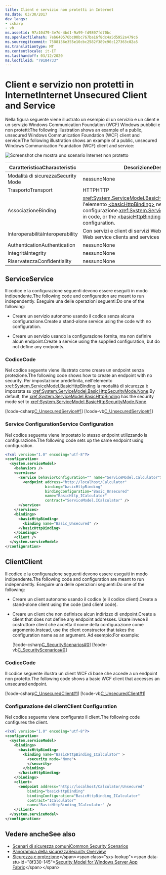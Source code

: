 ```yaml
---
title: Client e servizio non protetti in Internet
ms.date: 03/30/2017
dev_langs:
- csharp
- vb
ms.assetid: 97a10d79-3e7d-4bd1-9a99-fd9807fd70bc
ms.openlocfilehash: 7eb640576bc00bc767ba16f8dc4a5d5952a479c6
ms.sourcegitcommit: 7588136e355e10cbc2582f389c90c127363c02a5
ms.translationtype: MT
ms.contentlocale: it-IT
ms.lasthandoff: 03/12/2020
ms.locfileid: "79184733"
---
```

# <a name="internet-unsecured-client-and-service"></a><span data-ttu-id="8f330-102">Client e servizio non protetti in Internet</span><span class="sxs-lookup"><span data-stu-id="8f330-102">Internet Unsecured Client and Service</span></span>
<span data-ttu-id="8f330-103">Nella figura seguente viene illustrato un esempio di un servizio e un client e un servizio Windows Communication Foundation (WCF) Windows pubblici e non protetti:The following illustration shows an example of a public, unsecured Windows Communication Foundation (WCF) client and service:</span><span class="sxs-lookup"><span data-stu-id="8f330-103">The following illustration shows an example of a public, unsecured Windows Communication Foundation (WCF) client and service:</span></span>  
  
 ![Screenshot che mostra uno scenario Internet non protetto](./media/internet-unsecured-client-and-service/public-unsecured-internet.gif)  
  
|<span data-ttu-id="8f330-105">Caratteristica</span><span class="sxs-lookup"><span data-stu-id="8f330-105">Characteristic</span></span>|<span data-ttu-id="8f330-106">Descrizione</span><span class="sxs-lookup"><span data-stu-id="8f330-106">Description</span></span>|  
|--------------------|-----------------|  
|<span data-ttu-id="8f330-107">Modalità di sicurezza</span><span class="sxs-lookup"><span data-stu-id="8f330-107">Security Mode</span></span>|<span data-ttu-id="8f330-108">nessuno</span><span class="sxs-lookup"><span data-stu-id="8f330-108">None</span></span>|  
|<span data-ttu-id="8f330-109">Trasporto</span><span class="sxs-lookup"><span data-stu-id="8f330-109">Transport</span></span>|<span data-ttu-id="8f330-110">HTTP</span><span class="sxs-lookup"><span data-stu-id="8f330-110">HTTP</span></span>|  
|<span data-ttu-id="8f330-111">Associazione</span><span class="sxs-lookup"><span data-stu-id="8f330-111">Binding</span></span>|<span data-ttu-id="8f330-112"><xref:System.ServiceModel.BasicHttpBinding>nel codice o l'elemento [ \<basicHttpBinding>](../../../../docs/framework/configure-apps/file-schema/wcf/basichttpbinding.md) nella configurazione.</span><span class="sxs-lookup"><span data-stu-id="8f330-112"><xref:System.ServiceModel.BasicHttpBinding> in code, or the [\<basicHttpBinding>](../../../../docs/framework/configure-apps/file-schema/wcf/basichttpbinding.md) element in configuration.</span></span>|  
|<span data-ttu-id="8f330-113">Interoperabilità</span><span class="sxs-lookup"><span data-stu-id="8f330-113">Interoperability</span></span>|<span data-ttu-id="8f330-114">Con servizi e client di servizi Web esistenti</span><span class="sxs-lookup"><span data-stu-id="8f330-114">With existing Web service clients and services</span></span>|  
|<span data-ttu-id="8f330-115">Authentication</span><span class="sxs-lookup"><span data-stu-id="8f330-115">Authentication</span></span>|<span data-ttu-id="8f330-116">nessuno</span><span class="sxs-lookup"><span data-stu-id="8f330-116">None</span></span>|  
|<span data-ttu-id="8f330-117">Integrità</span><span class="sxs-lookup"><span data-stu-id="8f330-117">Integrity</span></span>|<span data-ttu-id="8f330-118">nessuno</span><span class="sxs-lookup"><span data-stu-id="8f330-118">None</span></span>|  
|<span data-ttu-id="8f330-119">Riservatezza</span><span class="sxs-lookup"><span data-stu-id="8f330-119">Confidentiality</span></span>|<span data-ttu-id="8f330-120">nessuno</span><span class="sxs-lookup"><span data-stu-id="8f330-120">None</span></span>|  
  
## <a name="service"></a><span data-ttu-id="8f330-121">Service</span><span class="sxs-lookup"><span data-stu-id="8f330-121">Service</span></span>  
 <span data-ttu-id="8f330-122">Il codice e la configurazione seguenti devono essere eseguiti in modo indipendente.</span><span class="sxs-lookup"><span data-stu-id="8f330-122">The following code and configuration are meant to run independently.</span></span> <span data-ttu-id="8f330-123">Eseguire una delle operazioni seguenti:</span><span class="sxs-lookup"><span data-stu-id="8f330-123">Do one of the following:</span></span>  
  
- <span data-ttu-id="8f330-124">Creare un servizio autonomo usando il codice senza alcuna configurazione.</span><span class="sxs-lookup"><span data-stu-id="8f330-124">Create a stand-alone service using the code with no configuration.</span></span>  
  
- <span data-ttu-id="8f330-125">Creare un servizio usando la configurazione fornita, ma non definire alcun endpoint.</span><span class="sxs-lookup"><span data-stu-id="8f330-125">Create a service using the supplied configuration, but do not define any endpoints.</span></span>  
  
### <a name="code"></a><span data-ttu-id="8f330-126">Codice</span><span class="sxs-lookup"><span data-stu-id="8f330-126">Code</span></span>  
 <span data-ttu-id="8f330-127">Nel codice seguente viene illustrato come creare un endpoint senza protezione.</span><span class="sxs-lookup"><span data-stu-id="8f330-127">The following code shows how to create an endpoint with no security.</span></span> <span data-ttu-id="8f330-128">Per impostazione predefinita, nell'elemento <xref:System.ServiceModel.BasicHttpBinding> la modalità di sicurezza è impostata su <xref:System.ServiceModel.BasicHttpSecurityMode.None>.</span><span class="sxs-lookup"><span data-stu-id="8f330-128">By default, the <xref:System.ServiceModel.BasicHttpBinding> has the security mode set to <xref:System.ServiceModel.BasicHttpSecurityMode.None>.</span></span>  
  
 [!code-csharp[C_UnsecuredService#1](../../../../samples/snippets/csharp/VS_Snippets_CFX/c_unsecuredservice/cs/source.cs#1)]
 [!code-vb[C_UnsecuredService#1](../../../../samples/snippets/visualbasic/VS_Snippets_CFX/c_unsecuredservice/vb/source.vb#1)]  
  
### <a name="service-configuration"></a><span data-ttu-id="8f330-129">Service Configuration</span><span class="sxs-lookup"><span data-stu-id="8f330-129">Service Configuration</span></span>  
 <span data-ttu-id="8f330-130">Nel codice seguente viene impostato lo stesso endpoint utilizzando la configurazione.</span><span class="sxs-lookup"><span data-stu-id="8f330-130">The following code sets up the same endpoint using configuration.</span></span>  
  
```xml  
<?xml version="1.0" encoding="utf-8"?>  
<configuration>  
  <system.serviceModel>  
    <behaviors />  
    <services>  
      <service behaviorConfiguration="" name="ServiceModel.Calculator">  
        <endpoint address="http://localhost/Calculator"
                  binding="basicHttpBinding"  
                  bindingConfiguration="Basic_Unsecured"
                  name="BasicHttp_ICalculator"  
                  contract="ServiceModel.ICalculator" />  
      </service>  
    </services>  
    <bindings>  
      <basicHttpBinding>  
        <binding name="Basic_Unsecured" />  
      </basicHttpBinding>  
    </bindings>  
    <client />  
  </system.serviceModel>  
</configuration>  
```  
  
## <a name="client"></a><span data-ttu-id="8f330-131">Client</span><span class="sxs-lookup"><span data-stu-id="8f330-131">Client</span></span>  
 <span data-ttu-id="8f330-132">Il codice e la configurazione seguenti devono essere eseguiti in modo indipendente.</span><span class="sxs-lookup"><span data-stu-id="8f330-132">The following code and configuration are meant to run independently.</span></span> <span data-ttu-id="8f330-133">Eseguire una delle operazioni seguenti:</span><span class="sxs-lookup"><span data-stu-id="8f330-133">Do one of the following:</span></span>  
  
- <span data-ttu-id="8f330-134">Creare un client autonomo usando il codice (e il codice client).</span><span class="sxs-lookup"><span data-stu-id="8f330-134">Create a stand-alone client using the code (and client code).</span></span>  
  
- <span data-ttu-id="8f330-135">Creare un client che non definisce alcun indirizzo di endpoint.</span><span class="sxs-lookup"><span data-stu-id="8f330-135">Create a client that does not define any endpoint addresses.</span></span> <span data-ttu-id="8f330-136">Usare invece il costruttore client che accetta il nome della configurazione come argomento.</span><span class="sxs-lookup"><span data-stu-id="8f330-136">Instead, use the client constructor that takes the configuration name as an argument.</span></span> <span data-ttu-id="8f330-137">Ad esempio:</span><span class="sxs-lookup"><span data-stu-id="8f330-137">For example:</span></span>  
  
     [!code-csharp[C_SecurityScenarios#0](../../../../samples/snippets/csharp/VS_Snippets_CFX/c_securityscenarios/cs/source.cs#0)]
     [!code-vb[C_SecurityScenarios#0](../../../../samples/snippets/visualbasic/VS_Snippets_CFX/c_securityscenarios/vb/source.vb#0)]  
  
### <a name="code"></a><span data-ttu-id="8f330-138">Codice</span><span class="sxs-lookup"><span data-stu-id="8f330-138">Code</span></span>  
 <span data-ttu-id="8f330-139">Il codice seguente illustra un client WCF di base che accede a un endpoint non protetto.</span><span class="sxs-lookup"><span data-stu-id="8f330-139">The following code shows a basic WCF client that accesses an unsecured endpoint.</span></span>  
  
 [!code-csharp[C_UnsecuredClient#1](../../../../samples/snippets/csharp/VS_Snippets_CFX/c_unsecuredclient/cs/source.cs#1)]
 [!code-vb[C_UnsecuredClient#1](../../../../samples/snippets/visualbasic/VS_Snippets_CFX/c_unsecuredclient/vb/source.vb#1)]  
  
### <a name="client-configuration"></a><span data-ttu-id="8f330-140">Configurazione del client</span><span class="sxs-lookup"><span data-stu-id="8f330-140">Client Configuration</span></span>  
 <span data-ttu-id="8f330-141">Nel codice seguente viene configurato il client.</span><span class="sxs-lookup"><span data-stu-id="8f330-141">The following code configures the client.</span></span>  
  
```xml  
<?xml version="1.0" encoding="utf-8"?>  
<configuration>  
  <system.serviceModel>  
    <bindings>  
      <basicHttpBinding>  
        <binding name="BasicHttpBinding_ICalculator" >  
          <security mode="None">  
          </security>  
        </binding>  
      </basicHttpBinding>  
    </bindings>  
    <client>  
      <endpoint address="http://localhost/Calculator/Unsecured"  
          binding="basicHttpBinding"
          bindingConfiguration="BasicHttpBinding_ICalculator"  
          contract="ICalculator"
          name="BasicHttpBinding_ICalculator" />  
    </client>  
  </system.serviceModel>  
</configuration>  
```  
  
## <a name="see-also"></a><span data-ttu-id="8f330-142">Vedere anche</span><span class="sxs-lookup"><span data-stu-id="8f330-142">See also</span></span>

- [<span data-ttu-id="8f330-143">Scenari di sicurezza comuni</span><span class="sxs-lookup"><span data-stu-id="8f330-143">Common Security Scenarios</span></span>](../../../../docs/framework/wcf/feature-details/common-security-scenarios.md)
- [<span data-ttu-id="8f330-144">Panoramica della sicurezza</span><span class="sxs-lookup"><span data-stu-id="8f330-144">Security Overview</span></span>](../../../../docs/framework/wcf/feature-details/security-overview.md)
- <span data-ttu-id="8f330-145">[Sicurezza e protezione](https://docs.microsoft.com/previous-versions/appfabric/ee677202(v=azure.10))</span><span class="sxs-lookup"><span data-stu-id="8f330-145">[Security Model for Windows Server App Fabric](https://docs.microsoft.com/previous-versions/appfabric/ee677202(v=azure.10))</span></span>

